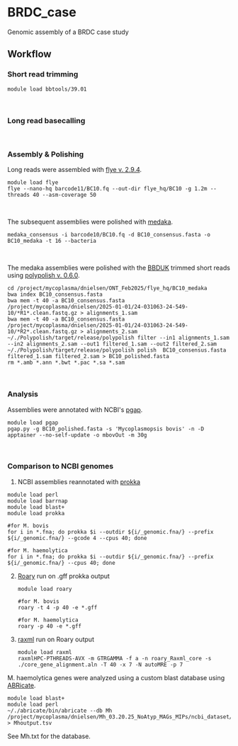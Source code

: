 # BRDC_case
Genomic assembly of a BRDC case study


## Workflow
### Short read trimming
```
module load bbtools/39.01

```
<br>

### Long read basecalling

<br>

### Assembly & Polishing
Long reads were assembled with [flye v. 2.9.4](https://github.com/mikolmogorov/Flye/blob/flye/docs/USAGE.md).
```
module load flye
flye --nano-hq barcode11/BC10.fq --out-dir flye_hq/BC10 -g 1.2m --threads 40 --asm-coverage 50
```

<br>

The subsequent assemblies were polished with [medaka](https://github.com/nanoporetech/medaka).
```
medaka_consensus -i barcode10/BC10.fq -d BC10_consensus.fasta -o BC10_medaka -t 16 --bacteria
```

<br>

The medaka assemblies were polished with the [BBDUK](https://github.com/BioInfoTools/BBMap/blob/master/sh/bbduk.sh) trimmed short reads using [polypolish v. 0.6.0](https://github.com/rrwick/Polypolish/wiki/How-to-run-Polypolish).
```
cd /project/mycoplasma/dnielsen/ONT_Feb2025/flye_hq/BC10_medaka
bwa index BC10_consensus.fasta
bwa mem -t 40 -a BC10_consensus.fasta /project/mycoplasma/dnielsen/2025-01-01/24-031063-24-549-10/*R1*.clean.fastq.gz > alignments_1.sam
bwa mem -t 40 -a BC10_consensus.fasta /project/mycoplasma/dnielsen/2025-01-01/24-031063-24-549-10/*R2*.clean.fastq.gz > alignments_2.sam
~/./Polypolish/target/release/polypolish filter --in1 alignments_1.sam --in2 alignments_2.sam --out1 filtered_1.sam --out2 filtered_2.sam
~/./Polypolish/target/release/polypolish polish  BC10_consensus.fasta filtered_1.sam filtered_2.sam > BC10_polished.fasta
rm *.amb *.ann *.bwt *.pac *.sa *.sam
```

<br>

### Analysis
Assemblies were annotated with NCBI's [pgap](https://github.com/ncbi/pgap/tree/master/bacterial_annot). 
```
module load pgap
pgap.py -g BC10_polished.fasta -s 'Mycoplasmopsis bovis' -n -D apptainer --no-self-update -o mbovOut -m 30g
```
<br>

### Comparison to NCBI genomes
1. NCBI assemblies reannotated with [prokka](https://github.com/tseemann/prokka)
```
module load perl
module load barrnap
module load blast+
module load prokka

#for M. bovis
for i in *.fna; do prokka $i --outdir ${i/_genomic.fna/} --prefix ${i/_genomic.fna/} --gcode 4 --cpus 40; done

#for M. haemolytica
for i in *.fna; do prokka $i --outdir ${i/_genomic.fna/} --prefix ${i/_genomic.fna/} --cpus 40; done
```

2. [Roary](https://sanger-pathogens.github.io/Roary/) run on .gff prokka output
   ```
   module load roary
   
   #for M. bovis
   roary -t 4 -p 40 -e *.gff
   
   #for M. haemolytica
   roary -p 40 -e *.gff
   ```

3. [raxml](https://github.com/stamatak/standard-RAxML) run on Roary output
   ```
   module load raxml
   raxmlHPC-PTHREADS-AVX -m GTRGAMMA -f a -n roary_Raxml_core -s ./core_gene_alignment.aln -T 40 -x 7 -N autoMRE -p 7
   ```


M. haemolytica genes were analyzed using a custom blast database using [ABRicate](https://github.com/boasvdp/extract_genes_ABRicate). 
```
module load blast+
module load perl
~/./abricate/bin/abricate --db Mh /project/mycoplasma/dnielsen/Mh_03.20.25_NoAtyp_MAGs_MIPs/ncbi_dataset/data/GCAassemblies/fna/*.fna > Mhoutput.tsv
```
See Mh.txt for the database.
